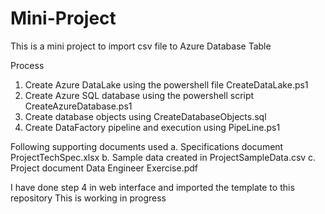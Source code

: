 # Mini-Project

This is a mini project to import csv file to Azure Database Table

Process
1. Create Azure DataLake using the powershell file CreateDataLake.ps1
2. Create Azure SQL database using the powershell script CreateAzureDatabase.ps1
3. Create database objects using CreateDatabaseObjects.sql
4. Create DataFactory pipeline and execution using PipeLine.ps1

Following supporting documents used
a. Specifications document ProjectTechSpec.xlsx
b. Sample data created in ProjectSampleData.csv
c. Project document Data Engineer Exercise.pdf

I have done step 4 in web interface and imported the template to this repository
This is working in progress



